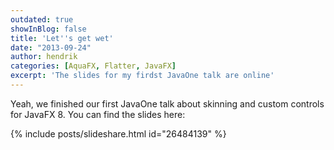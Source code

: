 ```yaml
---
outdated: true
showInBlog: false
title: 'Let''s get wet'
date: "2013-09-24"
author: hendrik
categories: [AquaFX, Flatter, JavaFX]
excerpt: 'The slides for my firdst JavaOne talk are online'
---
```

Yeah, we finished our first JavaOne talk about skinning and custom controls for JavaFX 8. You can find the slides here:

{% include posts/slideshare.html id="26484139" %}

